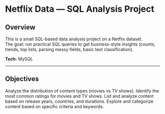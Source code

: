 # Netflix Data — SQL Analysis Project

## Overview
This is a small SQL-based data analysis project on a Netflix dataset.  
The goal: run practical SQL queries to get business-style insights (counts, trends, top lists, parsing messy fields, basic text classification).

**Tech:** MySQL

---

## Objectives
Analyze the distribution of content types (movies vs TV shows).
Identify the most common ratings for movies and TV shows.
List and analyze content based on release years, countries, and durations.
Explore and categorize content based on specific criteria and keywords.


